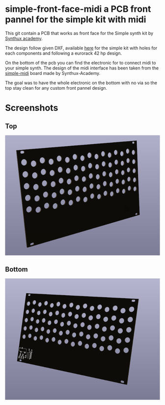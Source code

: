 # simple-front-face-midi a PCB front pannel for the simple kit with midi

This git contain a PCB that works as front face for the Simple synth kit by [Synthux academy](synthux.academy/).

The design follow given DXF, available [here](https://tsemah.notion.site/Templates-and-downloads-8c01cea1667d469d839b34c05cf3bd34) for the simple kit with holes for each components and following a eurorack 42 hp design.

On the bottom of the pcb you can find the electronic for to connect midi to your simple synth. The design of the midi interface has been taken from the [simple-midi](https://github.com/Synthux-Academy/simple-midi) board made by Synthux-Academy.

The goal was to have the whole electronic on the bottom with no via so the top stay clean for any custom front pannel design.



# Screenshots

## Top
![simple-front-face-midi top](docs/PCB_Top.png)

## Bottom
![simple-front-face-midi bottom](docs/PCB_Bottom.png)
